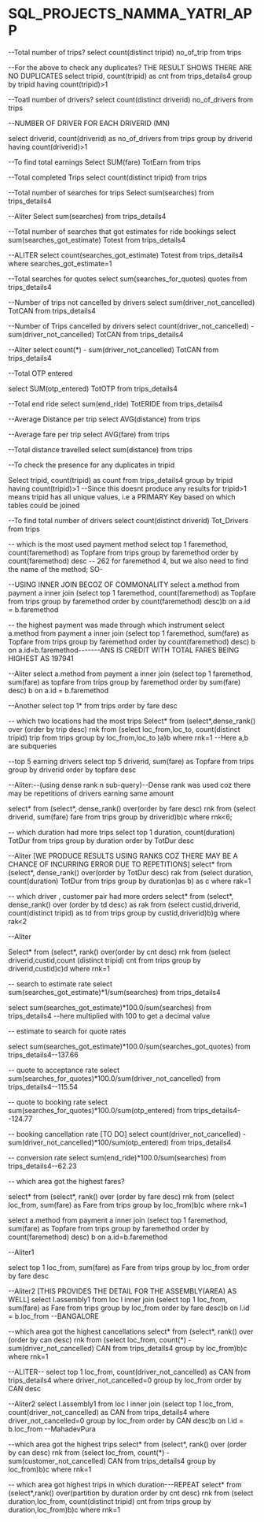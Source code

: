 # SQL_PROJECTS_NAMMA_YATRI_APP

--Total number of trips?
select count(distinct tripid) no_of_trip from trips

--For the above to check any duplicates?     THE RESULT SHOWS THERE ARE NO DUPLICATES
select tripid, count(tripid) as cnt from trips_details4
group by tripid having count(tripid)>1 

--Toatl number of drivers?
select count(distinct driverid) no_of_drivers from trips

--NUMBER OF DRIVER FOR EACH DRIVERID (MN)

select driverid, count(driverid) as no_of_drivers from trips
group by driverid having count(driverid)>1 

--To find total earnings 
Select SUM(fare) TotEarn from trips

--Total completed Trips
select count(distinct tripid) from trips 

--Total number of searches for trips
Select sum(searches) from trips_details4

--Aliter
Select sum(searches) from trips_details4

--Total number of searches that got estimates for ride bookings
select sum(searches_got_estimate) Totest from trips_details4

--ALITER
select count(searches_got_estimate) Totest from trips_details4 where searches_got_estimate=1

--Total searches for quotes
select sum(searches_for_quotes) quotes from trips_details4



--Number of trips not cancelled by drivers
select sum(driver_not_cancelled) TotCAN from trips_details4 

--Number of Trips cancelled by drivers
select count(driver_not_cancelled) -  sum(driver_not_cancelled) TotCAN from trips_details4 

--Aliter
select count(*) -  sum(driver_not_cancelled) TotCAN from trips_details4 

--Total OTP entered

select SUM(otp_entered) TotOTP from trips_details4 

--Total end ride
select sum(end_ride) TotERIDE from trips_details4 

--Average Distance per trip
select AVG(distance) from trips

--Average fare per trip
select AVG(fare) from trips

--Total distance travelled
select sum(distance) from trips

--To check the presence for any duplicates in tripid

Select tripid, count(tripid) as count from trips_details4 group by tripid having count(tripid)>1
--Since this doesnt produce any results for tripid>1 means tripid has all unique values, i.e a PRIMARY Key based on which tables could be joined

--To find total number of drivers
select  count(distinct driverid) Tot_Drivers from trips

-- which is the most used payment method
select top 1 faremethod, count(faremethod) as Topfare from trips
group by faremethod order by count(faremethod) desc -- 262 for faremethod 4, but we also need to find the name of the method; SO-

--USING INNER JOIN BECOZ OF COMMONALITY
select a.method from payment a inner join
(select top 1 faremethod, count(faremethod) as Topfare from trips
group by faremethod order by count(faremethod) desc)b
on a.id = b.faremethod


-- the highest payment was made through which instrument
select a.method from payment a inner join
(select top 1 faremethod, sum(fare) as Topfare from trips group by faremethod order by count(faremethod) desc) b
on a.id=b.faremethod-------ANS IS CREDIT WITH TOTAL FARES BEING HIGHEST AS 197941

--Aliter
select a.method from payment a inner join
(select top 1 faremethod, sum(fare) as topfare from trips group by faremethod order by sum(fare) desc) b
on a.id = b.faremethod

--Another
select top 1* from trips order by fare desc

-- which two locations had the most trips
Select* from
(select*,dense_rank() over (order by trip desc) rnk
from 
(select loc_from,loc_to, count(distinct tripid) trip from trips group by loc_from,loc_to )a)b where rnk=1 
--Here a,b are subqueries

--top 5 earning drivers
select top 5 driverid, sum(fare) as Topfare from trips group by driverid order by topfare desc

--Aliter:--(using dense rank n sub-query)--Dense rank was used coz there may be repetitions of drivers earning same amount

select* from
(select*, dense_rank() over(order by fare desc) rnk
from
(select driverid, sum(fare) fare from trips group by driverid)b)c where rnk<6;


-- which duration had more trips
select top 1 duration, count(duration) TotDur from trips group by duration order by TotDur desc

--Aliter [WE PRODUCE RESULTS USING RANKS COZ THERE MAY BE A CHANCE OF INCURRING ERROR DUE TO REPETITIONS]
select* from
(select*, dense_rank() over(order by TotDur desc) rak
from
(select duration, count(duration) TotDur from trips group by duration)as b) as c where rak=1


-- which driver , customer pair had more orders
select* from
(select*, dense_rank() over (order by td desc) as rak
from
(select custid,driverid, count(distinct tripid) as td from trips group by custid,driverid)b)g where rak<2

--Aliter

Select* from
(select*, rank() over(order by cnt desc) rnk from
(select driverid,custid,count (distinct tripid) cnt from trips group by driverid,custid)c)d
where rnk=1


-- search to estimate rate
select sum(searches_got_estimate)*1/sum(searches) from trips_details4  

select sum(searches_got_estimate)*100.0/sum(searches) from trips_details4  --here multiplied with 100 to get a decimal value

-- estimate to search for quote rates

select sum(searches_got_estimate)*100.0/sum(searches_got_quotes) from trips_details4--137.66


-- quote to acceptance rate
select sum(searches_for_quotes)*100.0/sum(driver_not_cancelled) from trips_details4--115.54

-- quote to booking rate
select sum(searches_for_quotes)*100.0/sum(otp_entered) from trips_details4--124.77

-- booking cancellation rate [TO DO]
select count(driver_not_cancelled) -  sum(driver_not_cancelled)*100/sum(otp_entered) from trips_details4 


-- conversion rate
select sum(end_ride)*100.0/sum(searches) from trips_details4--62.23


-- which area got the highest fares?

select* from (select*, rank() over (order by fare desc) rnk
from
(select loc_from, sum(fare) as Fare from trips group by loc_from)b)c
where rnk=1

select a.method from payment a inner join
(select top 1 faremethod, sum(fare) as Topfare from trips group by faremethod order by count(faremethod) desc) b
on a.id=b.faremethod

--Aliter1

select top 1 loc_from, sum(fare) as Fare from trips group by loc_from order by fare desc

--Aliter2  [THIS PROVIDES THE DETAIL FOR THE ASSEMBLY(AREA) AS WELL]
select l.assembly1 from loc l inner join
(select top 1 loc_from, sum(fare) as Fare from trips group by loc_from order by fare desc)b
on l.id = b.loc_from  --BANGALORE



--which area got the highest cancellations
select* from (select*, rank() over (order by can desc) rnk
from
(select loc_from, count(*) - sum(driver_not_cancelled) CAN from trips_details4 group by loc_from)b)c
where rnk=1

--ALITER--
select top 1  loc_from, count(driver_not_cancelled) as CAN from trips_details4 where driver_not_cancelled=0 group by loc_from order by CAN desc 

--Aliter2
select l.assembly1 from loc l inner join
(select top 1  loc_from, count(driver_not_cancelled) as CAN from trips_details4
where driver_not_cancelled=0 group by loc_from order by CAN desc)b
on l.id = b.loc_from --MahadevPura

--which area got the highest trips
select* from (select*, rank() over (order by can desc) rnk
from
(select loc_from, count(*) - sum(customer_not_cancelled) CAN from trips_details4 group by loc_from)b)c
where rnk=1


-- which area got highest trips in which duration---REPEAT
select* from
(select*,rank() over(partition by duration order by cnt desc) rnk from
(select duration,loc_from, count(distinct tripid) cnt from trips
group by duration,loc_from)b)c
where rnk=1

